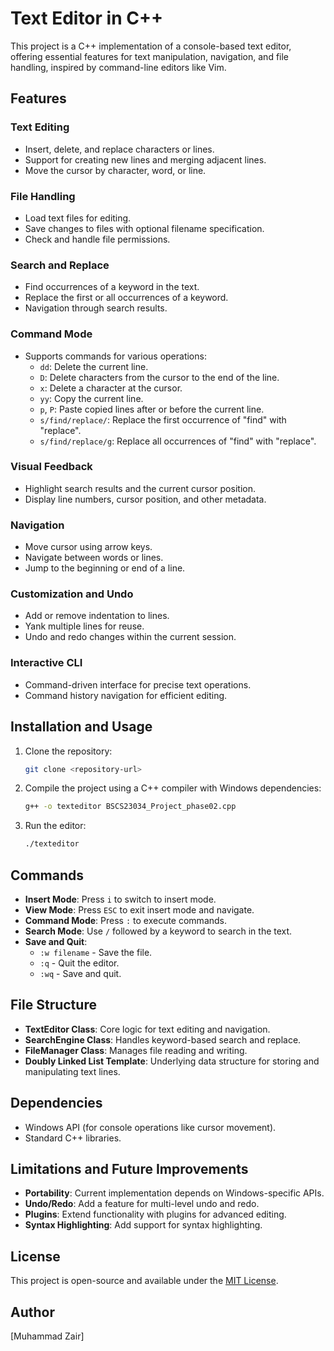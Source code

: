 # Text Editor in C++

This project is a C++ implementation of a console-based text editor, offering essential features for text manipulation, navigation, and file handling, inspired by command-line editors like Vim.

## Features

### Text Editing
- Insert, delete, and replace characters or lines.
- Support for creating new lines and merging adjacent lines.
- Move the cursor by character, word, or line.

### File Handling
- Load text files for editing.
- Save changes to files with optional filename specification.
- Check and handle file permissions.

### Search and Replace
- Find occurrences of a keyword in the text.
- Replace the first or all occurrences of a keyword.
- Navigation through search results.

### Command Mode
- Supports commands for various operations:
  - `dd`: Delete the current line.
  - `D`: Delete characters from the cursor to the end of the line.
  - `x`: Delete a character at the cursor.
  - `yy`: Copy the current line.
  - `p`, `P`: Paste copied lines after or before the current line.
  - `s/find/replace/`: Replace the first occurrence of "find" with "replace".
  - `s/find/replace/g`: Replace all occurrences of "find" with "replace".

### Visual Feedback
- Highlight search results and the current cursor position.
- Display line numbers, cursor position, and other metadata.

### Navigation
- Move cursor using arrow keys.
- Navigate between words or lines.
- Jump to the beginning or end of a line.

### Customization and Undo
- Add or remove indentation to lines.
- Yank multiple lines for reuse.
- Undo and redo changes within the current session.

### Interactive CLI
- Command-driven interface for precise text operations.
- Command history navigation for efficient editing.

## Installation and Usage

1. Clone the repository:
   ```bash
   git clone <repository-url>
   ```
2. Compile the project using a C++ compiler with Windows dependencies:
   ```bash
   g++ -o texteditor BSCS23034_Project_phase02.cpp
   ```
3. Run the editor:
   ```bash
   ./texteditor
   ```

## Commands

- **Insert Mode**: Press `i` to switch to insert mode.
- **View Mode**: Press `ESC` to exit insert mode and navigate.
- **Command Mode**: Press `:` to execute commands.
- **Search Mode**: Use `/` followed by a keyword to search in the text.
- **Save and Quit**:
  - `:w filename` - Save the file.
  - `:q` - Quit the editor.
  - `:wq` - Save and quit.

## File Structure

- **TextEditor Class**: Core logic for text editing and navigation.
- **SearchEngine Class**: Handles keyword-based search and replace.
- **FileManager Class**: Manages file reading and writing.
- **Doubly Linked List Template**: Underlying data structure for storing and manipulating text lines.

## Dependencies

- Windows API (for console operations like cursor movement).
- Standard C++ libraries.

## Limitations and Future Improvements

- **Portability**: Current implementation depends on Windows-specific APIs.
- **Undo/Redo**: Add a feature for multi-level undo and redo.
- **Plugins**: Extend functionality with plugins for advanced editing.
- **Syntax Highlighting**: Add support for syntax highlighting.

## License

This project is open-source and available under the [MIT License](LICENSE).

## Author

[Muhammad Zair]
